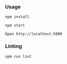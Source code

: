 ### Usage
```
npm install
```
```
npm start
```
```
Open http://localhost:5000
```
### Linting

```
npm run lint
```

